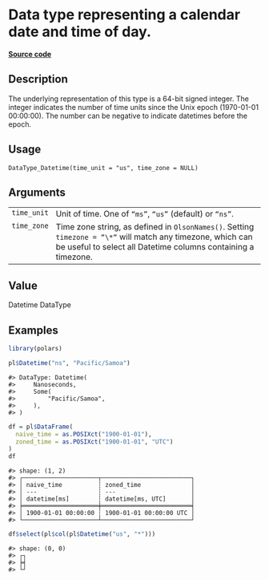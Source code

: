 

# Data type representing a calendar date and time of day.

[**Source code**](https://github.com/pola-rs/r-polars/tree/8dac37e8bf89bcd080a13d0ed20dd1dc2bee615f/R/datatype.R#L178)

## Description

The underlying representation of this type is a 64-bit signed integer.
The integer indicates the number of time units since the Unix epoch
(1970-01-01 00:00:00). The number can be negative to indicate datetimes
before the epoch.

## Usage

<pre><code class='language-R'>DataType_Datetime(time_unit = "us", time_zone = NULL)
</code></pre>

## Arguments

<table>
<tr>
<td style="white-space: nowrap; font-family: monospace; vertical-align: top">
<code id="time_unit">time_unit</code>
</td>
<td>
Unit of time. One of <code>“ms”</code>, <code>“us”</code> (default) or
<code>“ns”</code>.
</td>
</tr>
<tr>
<td style="white-space: nowrap; font-family: monospace; vertical-align: top">
<code id="time_zone">time_zone</code>
</td>
<td>
Time zone string, as defined in <code>OlsonNames()</code>. Setting
<code>timezone = “\*“</code> will match any timezone, which can be
useful to select all Datetime columns containing a timezone.
</td>
</tr>
</table>

## Value

Datetime DataType

## Examples

``` r
library(polars)

pl$Datetime("ns", "Pacific/Samoa")
```

    #> DataType: Datetime(
    #>     Nanoseconds,
    #>     Some(
    #>         "Pacific/Samoa",
    #>     ),
    #> )

``` r
df = pl$DataFrame(
  naive_time = as.POSIXct("1900-01-01"),
  zoned_time = as.POSIXct("1900-01-01", "UTC")
)
df
```

    #> shape: (1, 2)
    #> ┌─────────────────────┬─────────────────────────┐
    #> │ naive_time          ┆ zoned_time              │
    #> │ ---                 ┆ ---                     │
    #> │ datetime[ms]        ┆ datetime[ms, UTC]       │
    #> ╞═════════════════════╪═════════════════════════╡
    #> │ 1900-01-01 00:00:00 ┆ 1900-01-01 00:00:00 UTC │
    #> └─────────────────────┴─────────────────────────┘

``` r
df$select(pl$col(pl$Datetime("us", "*")))
```

    #> shape: (0, 0)
    #> ┌┐
    #> ╞╡
    #> └┘
